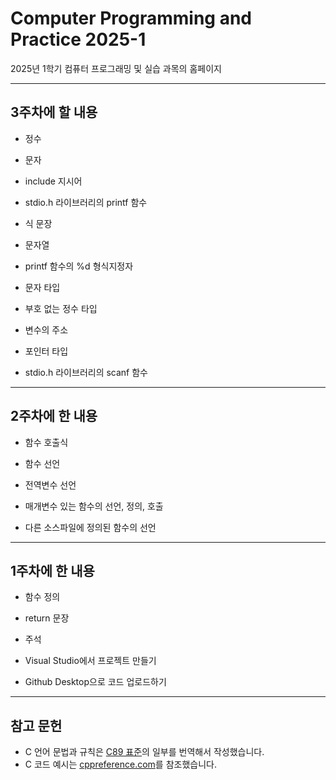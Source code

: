 # Computer Programming and Practice 2025-1
2025년 1학기 컴퓨터 프로그래밍 및 실습 과목의 홈페이지

-------

## 3주차에 할 내용
* 정수

* 문자

* include 지시어

* stdio.h 라이브러리의 printf 함수

* 식 문장

* 문자열

* printf 함수의 %d 형식지정자

* 문자 타입

* 부호 없는 정수 타입

* 변수의 주소

* 포인터 타입

* stdio.h 라이브러리의 scanf 함수

-------

## 2주차에 한 내용

* 함수 호출식

* 함수 선언

* 전역변수 선언

* 매개변수 있는 함수의 선언, 정의, 호출

* 다른 소스파일에 정의된 함수의 선언

-------

## 1주차에 한 내용

* 함수 정의

* return 문장

* 주석

* Visual Studio에서 프로젝트 만들기

* Github Desktop으로 코드 업로드하기

-------

## 참고 문헌

* C 언어 문법과 규칙은 [C89 표준](https://port70.net/~nsz/c/c89/c89-draft.html)의 일부를 번역해서 작성했습니다.
* C 코드 예시는 [cppreference.com](https://en.cppreference.com/w/c)를 참조했습니다.
